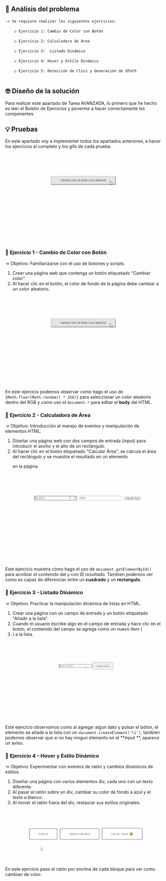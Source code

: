 ## 🤔 Análisis del problema
```
-> Se requiere realizar los siguientes ejercicios:

    ◽ Ejercicio 1: Cambio de Color con Botón

    ◽ Ejercicio 2: Calculadora de Área

    ◽ Ejercicio 3:  Listado Dinámico

    ◽ Ejercicio 4: Hover y Estilo Dinámico

    ◽ Ejercicio 5: Detección de Clics y Generación de XPath


```


## 🤓 Diseño de la solución
Para realizar este apartado de Tarea AVANZADA, lo primero que he hecho es leer el Boletín de Ejercicios y ponerme a hacer correctamente los
componentes.


## 💡 Pruebas

En este apartado voy a implementar todos los apartados anteriores, a hacer los ejercicios al completo y los gifs de cada
prueba.

![Fichero con las actividades en formato HTML](./fotos/GifEjer1.gif)


### 🔰 Ejercicio 1 -  Cambio de Color con Botón
-> Objetivo: Familiarizarse con el uso de botones y scripts.

1. Crear una página web que contenga un botón etiquetado "Cambiar color".
2. Al hacer clic en el botón, el color de fondo de la página debe cambiar a un color aleatorio.

![Foto del ejercicio 1](./fotos/GifEjer1.gif)

En este ejercicio podemos observar como hago el uso de `{Math.floor(Math.random() * 256)}` para seleccionar un color aleatorio dentro del RGB y como uso el `document.*` para editar el **body** del HTML.



### 🔰 Ejercicio 2 - Calculadora de Área
-> Objetivo: Introducción al manejo de eventos y manipulación de elementos HTML.

1. Diseñar una página web con dos campos de entrada (input) para introducir el ancho y el alto de un rectángulo.
2. Al hacer clic en el botón etiquetado "Calcular Área", se calcula el área del rectángulo y se muestra el resultado en un elemento <p> en la página.

![Foto del ejercicio 2](./fotos/GifEjer2.gif)

Este ejercicio muestra cómo hago el uso de `document.getElementById()` para acmbiar el contenido del `p` con ID *resultado*.
Tambien podemos ver como es capaz de diferenciar entre un **cuadrado** y un **rectangulo**.



### 🔰 Ejercicio 3 - Listado Dinámico
-> Objetivo: Practicar la manipulación dinámica de listas en HTML.

1. Crear una página con un campo de entrada y un botón etiquetado "Añadir a la lista".
2. Cuando el usuario escribe algo en el campo de entrada y hace clic en el botón, el contenido del campo se agrega como un nuevo ítem (<li>) a la lista.

![Foto del ejercicio 3](./fotos/GifEjer3.gif)

Este ejercicio observamos como al agregar algun dato y pulsar el bóton, el elemento se añade a la lista con un `document.createElement('li')`, tambien podemos observar que si no hay ningun elemento en el **input **, aparece un aviso.

### 🔰 Ejercicio 4 - Hover y Estilo Dinámico
-> Objetivo: Experimentar con eventos de ratón y cambios dinámicos de estilos.

1. Diseñar una página con varios elementos div, cada uno con un texto diferente.
2. Al pasar el ratón sobre un div, cambiar su color de fondo a azul y el texto a blanco.
3. Al mover el ratón fuera del div, restaurar sus estilos originales.

![Foto del ejercicio 4](./fotos/GifEjer4.gif)

En este ejercicio paso el ratón por encima de cada bloque para ver como cambian de color.


